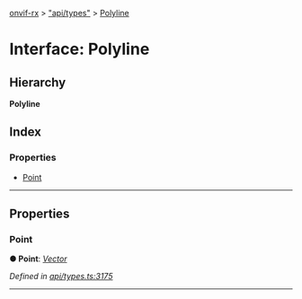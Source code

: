 [onvif-rx](../README.md) > ["api/types"](../modules/_api_types_.md) > [Polyline](../interfaces/_api_types_.polyline.md)

# Interface: Polyline

## Hierarchy

**Polyline**

## Index

### Properties

* [Point](_api_types_.polyline.md#point)

---

## Properties

<a id="point"></a>

###  Point

**● Point**: *[Vector](_api_types_.vector.md)*

*Defined in [api/types.ts:3175](https://github.com/patrickmichalina/onvif-rx/blob/d62cee9/src/api/types.ts#L3175)*

___

